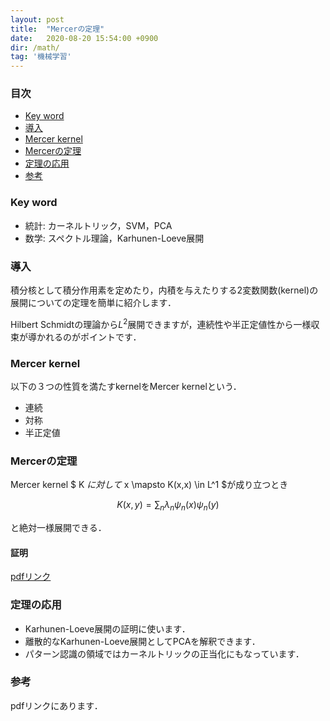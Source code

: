 ```yaml
---
layout: post
title:  "Mercerの定理"
date:   2020-08-20 15:54:00 +0900
dir: /math/
tag: '機械学習'
---
```

### 目次
- [Key word](#key-word)
- [導入](#導入)
- [Mercer kernel](#mercer-kernel)
- [Mercerの定理](#mercerの定理)
- [定理の応用](#定理の応用)
- [参考](#参考)

### Key word
- 統計: カーネルトリック，SVM，PCA
- 数学: スペクトル理論，Karhunen-Loeve展開

### 導入
積分核として積分作用素を定めたり，内積を与えたりする2変数関数(kernel)の展開についての定理を簡単に紹介します．

Hilbert Schmidtの理論から$L^2$展開できますが，連続性や半正定値性から一様収束が導かれるのがポイントです．

### Mercer kernel
以下の３つの性質を満たすkernelをMercer kernelという．
- 連続
- 対称
- 半正定値

### Mercerの定理
Mercer kernel $ K $に対して$ x \mapsto K(x,x) \in L^1 $が成り立つとき

$$
  K(x,y) = \sum_{n} \lambda_n \psi_n(x) \psi_n(y)
$$


と絶対一様展開できる．

#### 証明
[pdfリンク](/math/pdf/chapter11.pdf)
### 定理の応用
- Karhunen-Loeve展開の証明に使います．
- 離散的なKarhunen-Loeve展開としてPCAを解釈できます．
- パターン認識の領域ではカーネルトリックの正当化にもなっています．

### 参考
pdfリンクにあります．
